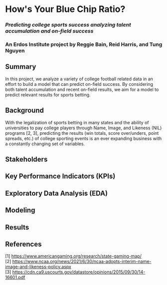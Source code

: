# How's Your Blue Chip Ratio?
### *Predicting college sports success analyzing talent accumulation and on-field success*
### An Erdos Institute project by Reggie Bain, Reid Harris, and Tung Nguyen
## Summary
In this project, we analyze a variety of college football related data in an effort to build a model that can predict on-field success. By considering both talent accumulation and recent on-field results, we aim for a model to predict relevant results for sports betting.
## Background
With the legalization of sports betting in many states and the ability of universities to pay college players through Name, Image, and Likeness (NIL) programs [2, 3], predicting the results (win totals, score over/unders, point spreads, etc.) of college sporting events is an ever expanding business with a constantly changing set of variables.
## Stakeholders
## Key Performance Indicators (KPIs)
## Exploratory Data Analysis (EDA)
## Modeling
## Results
## References
[1] https://www.americangaming.org/research/state-gaming-map/ <br>
[2] https://www.ncaa.org/news/2021/6/30/ncaa-adopts-interim-name-image-and-likeness-policy.aspx <br>
[3] https://cdn.ca9.uscourts.gov/datastore/opinions/2015/09/30/14-16601.pdf <br>
